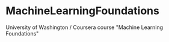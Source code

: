 # MachineLearningFoundations
University of Washington / Coursera course "Machine Learning Foundations"

